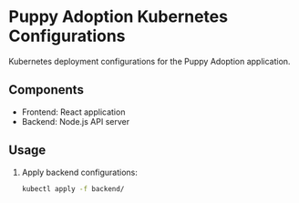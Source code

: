 # Puppy Adoption Kubernetes Configurations

Kubernetes deployment configurations for the Puppy Adoption application.

## Components

- Frontend: React application
- Backend: Node.js API server

## Usage

1. Apply backend configurations:
   ```bash
   kubectl apply -f backend/
   ```
